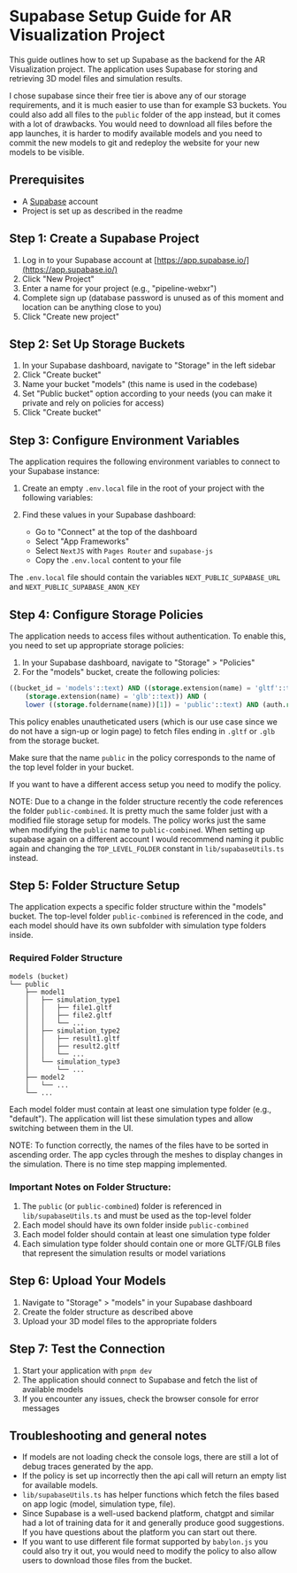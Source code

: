 # Supabase Setup Guide for AR Visualization Project

This guide outlines how to set up Supabase as the backend for the AR Visualization project. The application uses
Supabase for storing and retrieving 3D model files and simulation results.

I chose supabase since their free tier is above any of our storage requirements, and it is much easier to use than for
example S3 buckets. You could also add all files to the `public` folder of the app instead, but it comes with a lot of
drawbacks. You would need to download all files before the app launches, it is harder to modify available models and
you need to commit the new models to git and redeploy the website for your new models to be visible.

## Prerequisites

- A [Supabase](https://supabase.io) account
- Project is set up as described in the readme

## Step 1: Create a Supabase Project

1. Log in to your Supabase account at [https://app.supabase.io/](https://app.supabase.io/)
2. Click "New Project"
3. Enter a name for your project (e.g., "pipeline-webxr")
4. Complete sign up (database password is unused as of this moment and location can be anything close to you)
5. Click "Create new project"

## Step 2: Set Up Storage Buckets

1. In your Supabase dashboard, navigate to "Storage" in the left sidebar
2. Click "Create bucket"
3. Name your bucket "models" (this name is used in the codebase)
4. Set "Public bucket" option according to your needs (you can make it private and rely on policies for access)
5. Click "Create bucket"

## Step 3: Configure Environment Variables

The application requires the following environment variables to connect to your Supabase instance:

1. Create an empty `.env.local` file in the root of your project with the following variables:

2. Find these values in your Supabase dashboard:
    - Go to "Connect" at the top of the dashboard
    - Select "App Frameworks"
    - Select `NextJS` with `Pages Router` and `supabase-js`
    - Copy the `.env.local` content to your file

The `.env.local` file should contain the variables `NEXT_PUBLIC_SUPABASE_URL` and `NEXT_PUBLIC_SUPABASE_ANON_KEY`

## Step 4: Configure Storage Policies

The application needs to access files without authentication. To enable this, you need to set up appropriate storage
policies:

1. In your Supabase dashboard, navigate to "Storage" > "Policies"
2. For the "models" bucket, create the following policies:

```sql
((bucket_id = 'models'::text) AND ((storage.extension(name) = 'gltf'::text) OR
    (storage.extension(name) = 'glb'::text)) AND (
    lower ((storage.foldername(name))[1]) = 'public'::text) AND (auth.role() = 'anon'::text))
```

This policy enables unautheticated users (which is our use case since we do not have a sign-up or login page) to fetch
files ending in `.gltf` or `.glb` from the storage bucket.

Make sure that the name `public` in the policy corresponds to the name of the top level folder in your bucket.

If you want to have a different access setup you need to modify the policy.

NOTE: Due to a change in the folder structure recently the code references the folder `public-combined`. It is pretty
much the same folder just with a modified file storage setup for models. The policy works just the same when modifying
the `public` name to `public-combined`. When setting up supabase again on a different account I would recommend naming
it public again and changing the `TOP_LEVEL_FOLDER` constant in `lib/supabaseUtils.ts` instead.

## Step 5: Folder Structure Setup

The application expects a specific folder structure within the "models" bucket. The top-level folder `public-combined`
is referenced in the code, and each model should have its own subfolder with simulation type folders inside.

### Required Folder Structure

```
models (bucket)
└── public
    ├── model1
    │   ├── simulation_type1
    │   │   ├── file1.gltf
    │   │   ├── file2.gltf
    │   │   └── ...
    │   ├── simulation_type2
    │   │   ├── result1.gltf
    │   │   ├── result2.gltf
    │   │   └── ...
    │   └── simulation_type3
    │       └── ...
    ├── model2
    │   └── ...
    └── ...
```

Each model folder must contain at least one simulation type folder (e.g., "default"). The application will list these
simulation types and allow switching between them in the UI.

NOTE: To function correctly, the names of the files have to be sorted in ascending order. The app cycles through the
meshes to display changes in the simulation. There is no time step mapping implemented.

### Important Notes on Folder Structure:

1. The `public` (or `public-combined`) folder is referenced in `lib/supabaseUtils.ts` and must be used as the top-level folder
2. Each model should have its own folder inside `public-combined`
3. Each model folder should contain at least one simulation type folder
4. Each simulation type folder should contain one or more GLTF/GLB files that represent the simulation results or model
   variations

## Step 6: Upload Your Models

1. Navigate to "Storage" > "models" in your Supabase dashboard
2. Create the folder structure as described above
3. Upload your 3D model files to the appropriate folders

## Step 7: Test the Connection

1. Start your application with `pnpm dev`
2. The application should connect to Supabase and fetch the list of available models
3. If you encounter any issues, check the browser console for error messages

## Troubleshooting and general notes

- If models are not loading check the console logs, there are still a lot of debug traces generated by the app.
- If the policy is set up incorrectly then the api call will return an empty list for available models.
- `lib/supabaseUtils.ts` has helper functions which fetch the files based on app logic (model, simulation type, file).
- Since Supabase is a well-used backend platform, chatgpt and similar had a lot of training data for it and generally produce good suggestions. If you have questions about the platform you can start out there.
- If you want to use different file format supported by `babylon.js` you could also try it out, you would need to modify the policy to also allow users to download those files from the bucket.
